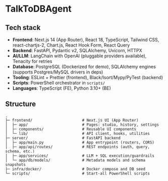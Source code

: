 # TalkToDBAgent

## Tech stack
- **Frontend**: Next.js 14 (App Router), React 18, TypeScript, Tailwind CSS, react-chartjs-2, Chart.js, React Hook Form, React Query
- **Backend**: FastAPI, Pydantic v2, SQLAlchemy, Uvicorn, HTTPX
- **AI/LLM**: LangChain with OpenAI (pluggable providers available), Tenacity for retries
- **Database**: PostgreSQL (Dockerized for demo), SQLAlchemy engines (supports Postgres/MySQL drivers in deps)
- **Tooling**: ESLint + Prettier (frontend), Black/Isort/Mypy/PyTest (backend)
- **Scripts**: PowerShell orchestrator in `scripts/`
- **Languages**: TypeScript (FE), Python 3.10+ (BE)

## Structure
```
.
├─ frontend/                      # Next.js UI (App Router)
│  ├─ app/                        # Pages: studio, history, settings
│  ├─ components/                 # Reusable UI components
│  └─ lib/                        # API client, hooks, utilities
├─ server/                        # FastAPI backend
│  ├─ app/main.py                 # App entrypoint (routers, CORS)
│  ├─ app/api/routes/             # REST endpoints (auth, query, schema, etc.)
│  ├─ app/services/               # LLM + SQL execution/guardrails
│  └─ app/db/models/              # Metadata models and schema snapshots
├─ infra/docker/                  # Docker compose and DB seed
└─ scripts/                       # Start-all PowerShell scripts
```
